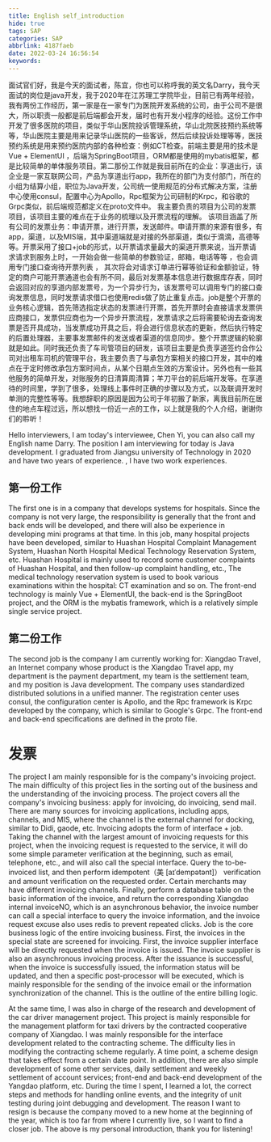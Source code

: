 ```yaml
---
title: English self_introduction
hide: true
tags: SAP
categories: SAP
abbrlink: 4187faeb
date: 2022-03-24 16:56:54
keywords:
---
```


<!-- more -->

面试官们好，我是今天的面试者，陈宜，你也可以称呼我的英文名Darry，我今天面试的岗位是java开发，我于2020年在江苏理工学院毕业，目前已有两年经验，我有两份工作经历，第一家是在一家专门为医院开发系统的公司，由于公司不是很大，所以职责一般都是前后端都会开发，届时也有开发小程序的经验。这份工作中开发了很多医院的项目，类似于华山医院投诉管理系统，华山北院医技预约系统等等，华山医院主要是用来记录华山医院的一些客诉，然后后续投诉处理等等，医技预约系统是用来预约医院内部的各种检查：例如CT检查。前端主要是用的技术是Vue + ElementUI ，后端为SpringBoot项目，ORM都是使用的mybatis框架，都是比较简单的单体服务项目。第二那份工作就是我目前所在的企业：享道出行，该企业是一家互联网公司，产品为享道出行app，我所在的部门为支付部门，所在的小组为结算小组，职位为Java开发，公司统一使用规范的分布式解决方案，注册中心使用consul，配置中心为Apollo，Rpc框架为公司研制的Krpc，和谷歌的Grpc类似，前后端规范都定义在proto文件中。 我主要负责的项目为公司的发票项目，该项目主要的难点在于业务的梳理以及开票流程的理解。       该项目涵盖了所有公司的发票业务：申请开票，进行开票，发送邮件。申请开票的来源有很多，有app，渠道，以及MIS端，其中渠道端就是对接的外部渠道，类似于滴滴，高德等等。开票采用了接口+job的形式，以开票请求量最大的渠道开票来说，当开票请求请求到服务上时，一开始会做一些简单的参数验证，邮箱，电话等等 ，也会调用专门接口查询待开票列表 ， 其次将会对请求订单进行幂等验证和金额验证，特定的商户可能开票通道也会有所不同，最后对发票基本信息进行数据库存表，同时会返回对应的享道内部发票号，为一个异步行为，该发票号可以调用专门的接口查询发票信息，同时发票请求借口也使用redis做了防止重复点击。job是整个开票的业务核心逻辑，首先筛选指定状态的发票进行开票，首先开票时会直接请求发票供应商接口，发票供应商也为一个异步开票流程，发票请求之后将需要轮询去查询发票是否开具成功，当发票成功开具之后，将会进行信息状态的更新，然后执行特定的后置处理器，主要事发票邮件的发送或者渠道的信息同步。整个开票逻辑的轮廓就是如此。同时我还负责了车司管项目的研发，该项目主要是负责享道签约合作公司对出租车司机的管理平台，我主要负责了与承包方案相关的接口开发，其中的难点在于定时修改承包方案时间点，从某个日期点生效的方案设计。另外也有一些其他服务的简单开发，对账服务的日清算周清算；羊刀平台的前后端开发等。在享道待的时间里，学到了很多，处理线上事件时正确的步骤以及方式，以及联调开发时单测的完整性等等。我想辞职的原因是因为公司于年初搬了新家，离我目前所在居住的地点车程过远，所以想找一份近一点的工作，以上就是我的个人介绍，谢谢你们的聆听！




Hello interviewers, I am today's interviewee, Chen Yi, you can also call my English name Darry. The position I am interviewing for today is Java development. I graduated from Jiangsu university of Technology in 2020 and have two years of experience. , I have two work experiences.

## 第一份工作
 The first one is in a company that develops systems for hospitals. Since the company is not very large, the responsibility is generally that the front and back ends will be developed, and there will also be experience in developing mini programs at that time. In this job, many hospital projects have been developed, similar to Huashan Hospital Complaint Management System, Huashan North Hospital Medical Technology Reservation System, etc. Huashan Hospital is mainly used to record some customer complaints of Huashan Hospital, and then follow-up complaint handling, etc., The medical technology reservation system is used to book various examinations within the hospital: CT examination and so on. The front-end technology is mainly Vue + ElementUI, the back-end is the SpringBoot project, and the ORM is the mybatis framework, which is a relatively simple single service project. 
 
 ## 第二份工作
 The second job is the company I am currently working for: Xiangdao Travel, an Internet company whose product is the Xiangdao Travel app, my department is the payment department, my team is the settlement team, and my position is Java development. The company uses standardized distributed solutions in a unified manner. The registration center uses consul, the configuration center is Apollo, and the Rpc framework is Krpc developed by the company, which is similar to Google's Grpc. The front-end and back-end specifications are defined in the proto file.

# 发票
 The project I am mainly responsible for is the company's invoicing project. The main difficulty of this project lies in the sorting out of the business and the understanding of the invoicing process. The project covers all the company's invoicing business: apply for invoicing, do invoicing, send mail. There are many sources for invoicing applications, including apps, channels, and MIS, where the channel is the external channel for docking, similar to Didi, gaode, etc. Invoicing adopts the form of interface + job. Taking the channel with the largest amount of invoicing requests for this project, when the invoicing request is requested to the service, it will do some simple parameter verification at the beginning, such as email, telephone, etc., and will also call the special interface. Query the to-be-invoiced list, and then perform idempotent（美  [aɪˈdempətənt]） verification and amount verification on the requested order. Certain merchants may have different invoicing channels. Finally, perform a database table on the basic information of the invoice, and return the corresponding Xiangdao internal invoiceNO, which is an asynchronous behavior, the invoice number can call a special interface to query the invoice information, and the invoice request excuse also uses redis to prevent repeated clicks. Job is the core business logic of the entire invoicing business. First, the invoices in the special state are screened for invoicing. First, the invoice supplier interface will be directly requested when the invoice is issued. The invoice supplier is also an asynchronous invoicing process. After the issuance is successful, when the invoice is successfully issued, the information status will be updated, and then a specific post-processor will be executed, which is mainly responsible for the sending of the invoice email or the information synchronization of the channel. This is the outline of the entire billing logic. 
 
 At the same time, I was also in charge of the research and development of the car driver management project. This project is mainly responsible for the management platform for taxi drivers by the contracted cooperative company of Xiangdao. I was mainly responsible for the interface development related to the contracting scheme. The difficulty lies in modifying the contracting scheme regularly. A time point, a scheme design that takes effect from a certain date point. In addition, there are also simple development of some other services, daily settlement and weekly settlement of account  services; front-end and back-end development of the Yangdao platform, etc. During the time I spent, I learned a lot, the correct steps and methods for handling online events, and the integrity of unit testing during joint debugging and development. The reason I want to resign is because the company moved to a new home at the beginning of the year, which is too far from where I currently live, so I want to find a closer job. The above is my personal introduction, thank you for listening!




